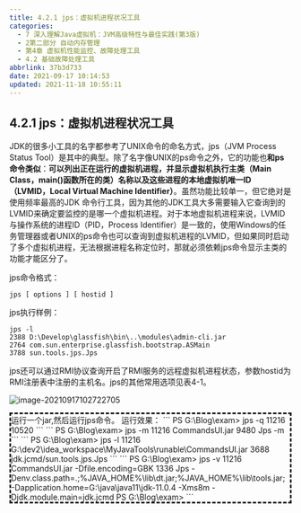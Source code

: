 ```yaml
---
title: 4.2.1 jps：虚拟机进程状况工具
categories: 
  - 7 深入理解Java虛拟机：JVM高级特性与最佳实践(第3版)
  - 2第二部分 自动内存管理
  - 第4章 虚拟机性能监控、故障处理工具
  - 4.2 基础故障处理工具
abbrlink: 37b3d733
date: 2021-09-17 10:14:53
updated: 2021-11-18 10:55:11
---
```

## 4.2.1 jps：虚拟机进程状况工具
JDK的很多小工具的名字都参考了UNIX命令的命名方式，jps（JVM Process Status Tool）是其中的典型。除了名字像UNIX的ps命令之外，它的功能也**和ps命令类似**：**可以列出正在运行的虚拟机进程，并显示虚拟机执行主类（Main Class，main()函数所在的类）名称以及这些进程的本地虚拟机唯一ID（LVMID，Local Virtual Machine Identifier）**。虽然功能比较单一，但它绝对是使用频率最高的JDK 命令行工具，因为其他的JDK工具大多需要输入它查询到的LVMID来确定要监控的是哪一个虚拟机进程。对于本地虚拟机进程来说，LVMID与操作系统的进程ID（PID，Process Identifier）是一致的，使用Windows的任务管理器或者UNIX的ps命令也可以查询到虚拟机进程的LVMID，但如果同时启动了多个虚拟机进程，无法根据进程名称定位时，那就必须依赖jps命令显示主类的功能才能区分了。

jps命令格式：
```
jps [ options ] [ hostid ]
```
jps执行样例：
```
jps -l
2388 D:\Develop\glassfish\bin\..\modules\admin-cli.jar
2764 com.sun.enterprise.glassfish.bootstrap.ASMain
3788 sun.tools.jps.Jps
```
jps还可以通过RMI协议查询开启了RMI服务的远程虚拟机进程状态，参数hostid为RMI注册表中注册的主机名。jps的其他常用选项见表4-1。

![image-20210917102722705](https://gitee.com/XiaoLan223/images/raw/master/Blog/Sum/20210917102722.png)


<div style="border-style:dashed;">运行一个jar,然后运行jps命令。
运行效果：
```
PS G:\Blog\exam> jps -q
11216
10520
```
```
PS G:\Blog\exam> jps -m
11216 CommandsUI.jar
9480 Jps -m
```
```
PS G:\Blog\exam> jps -l
11216 G:\dev2\idea_workspace\MyJavaTools\runable\CommandsUI.jar
3688 jdk.jcmd/sun.tools.jps.Jps
```
```
PS G:\Blog\exam> jps -v
11216 CommandsUI.jar -Dfile.encoding=GBK
1336 Jps -Denv.class.path=.;%JAVA_HOME%\lib\dt.jar;%JAVA_HOME%\lib\tools.jar; -Dapplication.home=G:\java\java11\jdk-11.0.4 -Xms8m -Djdk.module.main=jdk.jcmd
PS G:\Blog\exam>
```
</div>
